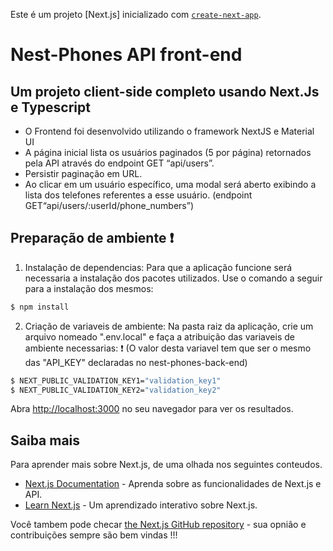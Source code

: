 Este é um projeto [Next.js] inicializado com [`create-next-app`](https://github.com/vercel/next.js/tree/canary/packages/create-next-app).

# Nest-Phones API  front-end
## Um projeto client-side completo usando Next.Js e Typescript

* O Frontend foi desenvolvido utilizando o framework NextJS e Material UI
* A página inicial lista os usuários paginados (5 por página) retornados pela API através do endpoint GET “api/users”.
* Persistir paginação em URL.
* Ao clicar em um usuário específico, uma modal será aberto exibindo a lista dos telefones referentes a esse usuário. (endpoint GET“api/users/:userId/phone_numbers”)

## Preparação de ambiente :exclamation:

1. Instalação de dependencias:
Para que a aplicação funcione será necessaria a instalação dos pacotes utilizados. Use o comando a seguir para a instalação dos mesmos:
```bash
$ npm install
```

2. Criação de variaveis de ambiente:
Na pasta raiz da aplicação, crie um arquivo nomeado ".env.local" e faça a atribuição das variaveis de ambiente necessarias:
:exclamation: (O valor desta variavel tem que ser o mesmo das "API_KEY" declaradas no nest-phones-back-end)
```bash
$ NEXT_PUBLIC_VALIDATION_KEY1="validation_key1"
$ NEXT_PUBLIC_VALIDATION_KEY2="validation_key2"
```

Abra [http://localhost:3000](http://localhost:3000) no seu navegador para ver os resultados.

## Saiba mais

Para aprender mais sobre Next.js, de uma olhada nos seguintes conteudos.

- [Next.js Documentation](https://nextjs.org/docs) - Aprenda sobre as funcionalidades de Next.js e API.
- [Learn Next.js](https://nextjs.org/learn) - Um aprendizado interativo sobre Next.js.

Você tambem pode checar [the Next.js GitHub repository](https://github.com/vercel/next.js/) - sua opnião e contribuições sempre são bem vindas !!!

